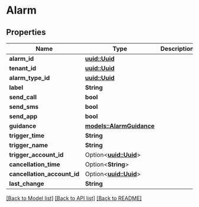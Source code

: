 # Alarm

## Properties

Name | Type | Description | Notes
------------ | ------------- | ------------- | -------------
**alarm_id** | [**uuid::Uuid**](uuid::Uuid.md) |  | 
**tenant_id** | [**uuid::Uuid**](uuid::Uuid.md) |  | 
**alarm_type_id** | [**uuid::Uuid**](uuid::Uuid.md) |  | 
**label** | **String** |  | 
**send_call** | **bool** |  | 
**send_sms** | **bool** |  | 
**send_app** | **bool** |  | 
**guidance** | [**models::AlarmGuidance**](AlarmGuidance.md) |  | 
**trigger_time** | **String** |  | 
**trigger_name** | **String** |  | 
**trigger_account_id** | Option<[**uuid::Uuid**](uuid::Uuid.md)> |  | [optional]
**cancellation_time** | Option<**String**> |  | [optional]
**cancellation_account_id** | Option<[**uuid::Uuid**](uuid::Uuid.md)> |  | [optional]
**last_change** | **String** |  | 

[[Back to Model list]](../README.md#documentation-for-models) [[Back to API list]](../README.md#documentation-for-api-endpoints) [[Back to README]](../README.md)


